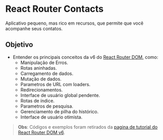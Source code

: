 # React Router Contacts

Aplicativo pequeno, mas rico em recursos, que permite que você acompanhe seus contatos.

## Objetivo

-  Entender os principais conceitos da v6 do [React Router DOM](https://reactrouter.com/en/main/start/tutorial), como:
   -  Manipulação de Erros.
   -  Rotas aninhadas.
   -  Carregamento de dados.
   -  Mutação de dados.
   -  Parametros de URL com loaders.
   -  Redirecionamentos.
   -  Interface de usuário global pendente.
   -  Rotas de índice.
   -  Parametros de pesquisa.
   -  Gerenciamento de pilha do histórico.
   -  Interface de usuário otimista.

> **Obs**: Códigos e exemplos foram retirados da [pagina de tutorial do React Router DOM v6](https://reactrouter.com/en/main/start/tutorial).
